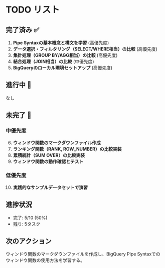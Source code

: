 # TODO リスト

## 完了済み ✅

1. **Pipe Syntaxの基本概念と構文を学習** (高優先度)
2. **データ選択・フィルタリング（SELECT/WHERE相当）の比較** (高優先度)
3. **集計処理（GROUP BY/AGG相当）の比較** (高優先度)
4. **結合処理（JOIN相当）の比較** (中優先度)
5. **BigQueryのローカル環境セットアップ** (高優先度)

## 進行中 🔄

なし

## 未完了 📝

### 中優先度
6. **ウィンドウ関数のマークダウンファイル作成**
7. **ランキング関数（RANK, ROW_NUMBER）の比較実装**
8. **累積統計（SUM OVER）の比較実装**
9. **ウィンドウ関数の動作確認とテスト**

### 低優先度
10. **実践的なサンプルデータセットで演習**

## 進捗状況

- 完了: 5/10 (50%)
- 残り: 5タスク

## 次のアクション

ウィンドウ関数のマークダウンファイルを作成し、BigQuery Pipe Syntaxでのウィンドウ関数の使用方法を学習する。
